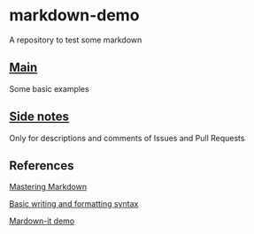 # markdown-demo

A repository to test some markdown

## [Main](demos/main.md)
Some basic examples

## [Side notes](demos/side_notes.md)
Only for descriptions and comments of Issues and Pull Requests

## References

[Mastering Markdown](https://guides.github.com/features/mastering-markdown/)

[Basic writing and formatting syntax](https://docs.github.com/en/github/writing-on-github/basic-writing-and-formatting-syntax)

[Mardown-it demo](https://markdown-it.github.io/)
